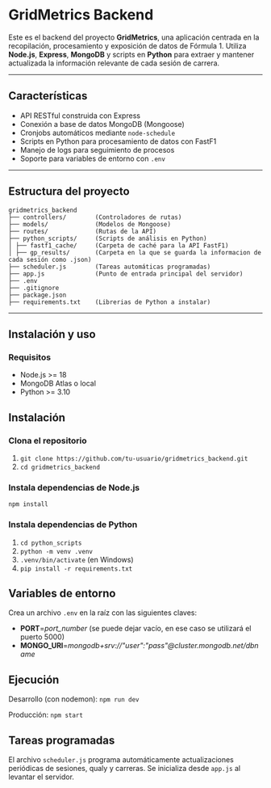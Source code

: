 # GridMetrics Backend

Este es el backend del proyecto **GridMetrics**, una aplicación centrada en la recopilación, procesamiento y exposición de datos de Fórmula 1. Utiliza **Node.js**, **Express**, **MongoDB** y scripts en **Python** para extraer y mantener actualizada la información relevante de cada sesión de carrera.

---

## Características

- API RESTful construida con Express
- Conexión a base de datos MongoDB (Mongoose)
- Cronjobs automáticos mediante `node-schedule`
- Scripts en Python para procesamiento de datos con FastF1
- Manejo de logs para seguimiento de procesos
- Soporte para variables de entorno con `.env`

---

## Estructura del proyecto
>
    gridmetrics_backend
    ├── controllers/        (Controladores de rutas)
    ├── models/             (Modelos de Mongoose)
    ├── routes/             (Rutas de la API)
    ├── python_scripts/     (Scripts de análisis en Python) 
    │ ├── fastf1_cache/     (Carpeta de caché para la API FastF1)
    │ ├── gp_results/       (Carpeta en la que se guarda la informacion de cada sesión como .json)
    ├── scheduler.js        (Tareas automáticas programadas)  
    ├── app.js              (Punto de entrada principal del servidor) 
    ├── .env
    ├── .gitignore
    ├── package.json
    ├── requirements.txt    (Librerias de Python a instalar) 


---

## Instalación y uso

### Requisitos

- Node.js >= 18
- MongoDB Atlas o local
- Python >= 3.10

## Instalación

### Clona el repositorio
1. `git clone https://github.com/tu-usuario/gridmetrics_backend.git`
2. `cd gridmetrics_backend`

### Instala dependencias de Node.js
`npm install`

### Instala dependencias de Python
1. `cd python_scripts`
2. `python -m venv .venv`
3. `.venv/bin/activate` (en Windows)
4. `pip install -r requirements.txt`

## Variables de entorno

Crea un archivo `.env` en la raíz con las siguientes claves:

+ **PORT**=_port_number_ (se puede dejar vacío, en ese caso se utilizará el puerto 5000)
+ **MONGO_URI**=_mongodb+srv://"user":"pass"@cluster.mongodb.net/dbname_

## Ejecución
Desarrollo (con nodemon): `npm run dev`

Producción: `npm start`

## Tareas programadas
El archivo `scheduler.js` programa automáticamente actualizaciones periódicas de sesiones, qualy y carreras. Se inicializa desde `app.js` al levantar el servidor.

